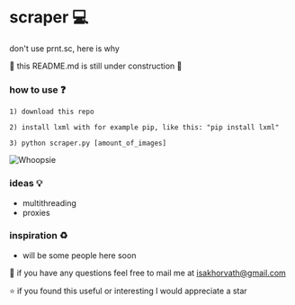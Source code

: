 # scraper :computer:
don't use prnt.sc, here is why

:construction: this README.md is still under construction :construction:

### how to use :question:

```1) download this repo```

```2) install lxml with for example pip, like this: "pip install lxml"```

```3) python scraper.py [amount_of_images]```

![Whoopsie](preview_1.gif)

### ideas :bulb:
* multithreading
* proxies

### inspiration :recycle:
* will be some people here soon

:email: if you have any questions feel free to mail me at isakhorvath@gmail.com

:star: if you found this useful or interesting I would appreciate a star 
